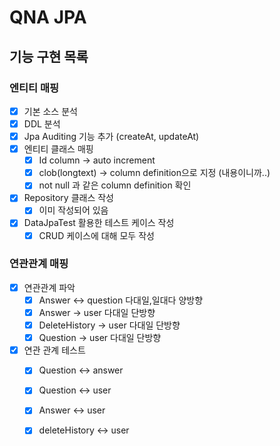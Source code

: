 # QNA JPA

## 기능 구현 목록

### 엔티티 매핑

- [x] 기본 소스 분석
- [x] DDL 분석
- [x] Jpa Auditing 기능 추가 (createAt, updateAt)
- [x] 엔티티 클래스 매핑
    - [x] Id column -> auto increment
    - [x] clob(longtext) -> column definition으로 지정 (내용이니까..)
    - [x] not null 과 같은 column definition 확인
- [x] Repository 클래스 작성
    - [x] 이미 작성되어 있음
- [x] DataJpaTest 활용한 테스트 케이스 작성
    - [x] CRUD 케이스에 대해 모두 작성

### 연관관계 매핑

- [x] 연관관계 파악
    - [x] Answer <-> question 다대일,일대다 양방향
    - [x] Answer -> user 다대일 단방향
    - [x] DeleteHistory -> user 다대일 단방향
    - [x] Question -> user 다대일 단방향
- [x] 연관 관계 테스트
    - [x] Question <-> answer
    - [x] Question <-> user
    - [x] Answer <-> user
    - [x] deleteHistory <-> user





